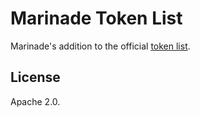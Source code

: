 # Marinade Token List

Marinade's addition to the official [token list](https://github.com/solana-labs/token-list).

## License

Apache 2.0.

